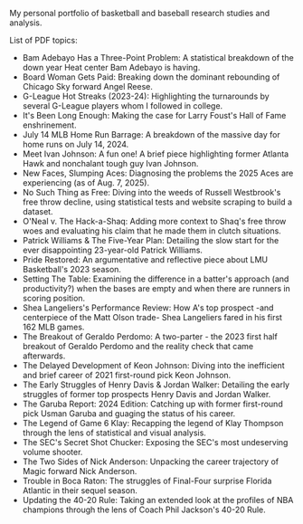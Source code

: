 My personal portfolio of basketball and baseball research studies and analysis.

List of PDF topics:
- Bam Adebayo Has a Three-Point Problem: A statistical breakdown of the down year Heat center Bam Adebayo is having.
- Board Woman Gets Paid: Breaking down the dominant rebounding of Chicago Sky forward Angel Reese.
- G-League Hot Streaks (2023-24): Highlighting the turnarounds by several G-League players whom I followed in college.
- It's Been Long Enough: Making the case for Larry Foust's Hall of Fame enshrinement.
- July 14 MLB Home Run Barrage: A breakdown of the massive day for home runs on July 14, 2024.
- Meet Ivan Johnson: A fun one! A brief piece highlighting former Atlanta Hawk and nonchalant tough guy Ivan Johnson.
- New Faces, Slumping Aces: Diagnosing the problems the 2025 Aces are experiencing (as of Aug. 7, 2025).
- No Such Thing as Free: Diving into the weeds of Russell Westbrook's free throw decline, using statistical tests and website scraping to build a dataset.
- O'Neal v. The Hack-a-Shaq: Adding more context to Shaq's free throw woes and evaluating his claim that he made them in clutch situations.
- Patrick Williams & The Five-Year Plan: Detailing the slow start for the ever disappointing 23-year-old Patrick Williams.
- Pride Restored: An argumentative and reflective piece about LMU Basketball's 2023 season.
- Setting The Table: Examining the difference in a batter's approach (and productivity?) when the bases are empty and when there are runners in scoring position.
- Shea Langeliers's Performance Review: How A's top prospect -and centerpiece of the Matt Olson trade- Shea Langeliers fared in his first 162 MLB games.
- The Breakout of Geraldo Perdomo: A two-parter - the 2023 first half breakout of Geraldo Perdomo and the reality check that came afterwards.
- The Delayed Development of Keon Johnson: Diving into the inefficient and brief career of 2021 first-round pick Keon Johnson.
- The Early Struggles of Henry Davis & Jordan Walker: Detailing the early struggles of former top prospects Henry Davis and Jordan Walker.
- The Garuba Report: 2024 Edition: Catching up with former first-round pick Usman Garuba and guaging the status of his career.
- The Legend of Game 6 Klay: Recapping the legend of Klay Thompson through the lens of statistical and visual analysis.
- The SEC's Secret Shot Chucker: Exposing the SEC's most undeserving volume shooter.
- The Two Sides of Nick Anderson: Unpacking the career trajectory of Magic forward Nick Anderson.
- Trouble in Boca Raton: The struggles of Final-Four surprise Florida Atlantic in their sequel season.
- Updating the 40-20 Rule: Taking an extended look at the profiles of NBA champions through the lens of Coach Phil Jackson's 40-20 Rule.
